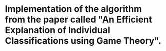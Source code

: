 # Implementation of the algorithm from the paper called "An Efficient Explanation of Individual Classifications using Game Theory".

